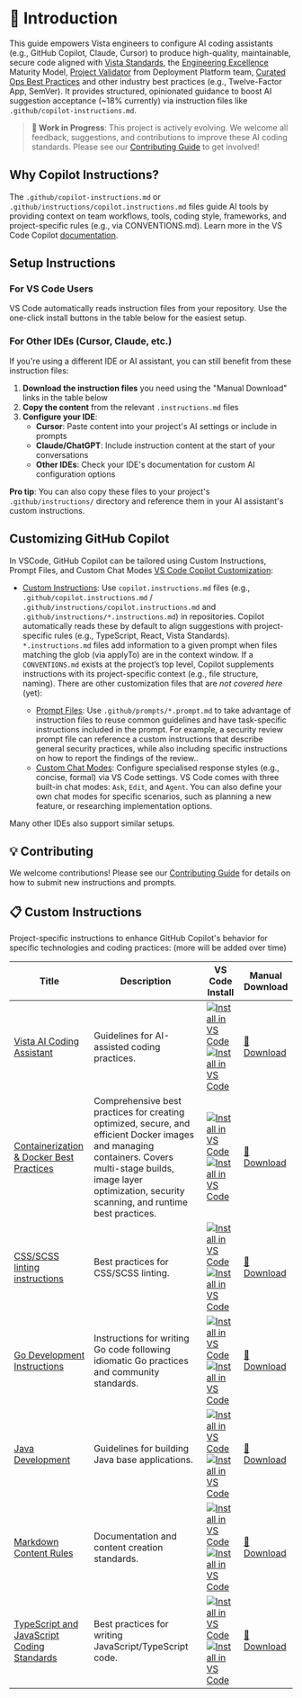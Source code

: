 # 🤖 Introduction

This guide empowers Vista engineers to configure AI coding assistants (e.g., GitHub Copilot, Claude, Cursor) to produce high-quality, maintainable, secure code aligned with [Vista Standards](https://vistaprint.atlassian.net/wiki/spaces/NTEO/pages/1418756120), the [Engineering Excellence](https://vistaprint.atlassian.net/wiki/spaces/VEORG/pages/3354165422) Maturity Model, [Project Validator](https://gitlab.com/vistaprint-org/vista-engineering/engineering-productivity/ci-cd/project-validator) from Deployment Platform team, [Curated Ops Best Practices](https://vistaprint.atlassian.net/wiki/spaces/~557058f22af46378a74f3693363f8cf90f1610/pages/3365836456) and other industry best practices (e.g., Twelve-Factor App, SemVer). It provides structured, opinionated guidance to boost AI suggestion acceptance (~18% currently) via instruction files like `.github/copilot-instructions.md`.

> **📝 Work in Progress**: This project is actively evolving. We welcome all feedback, suggestions, and contributions to improve these AI coding standards. Please see our [Contributing Guide](./CONTRIBUTING.md) to get involved!

## Why Copilot Instructions?

The `.github/copilot-instructions.md` or `.github/instructions/copilot.instructions.md` files guide AI tools by providing context on team workflows, tools, coding style, frameworks, and project-specific rules (e.g., via CONVENTIONS.md). Learn more in the VS Code Copilot [documentation](https://code.visualstudio.com/docs/copilot/copilot-customization).

## Setup Instructions

### For VS Code Users

VS Code automatically reads instruction files from your repository. Use the one-click install buttons in the table below for the easiest setup.

### For Other IDEs (Cursor, Claude, etc.)

If you're using a different IDE or AI assistant, you can still benefit from these instruction files:

1. **Download the instruction files** you need using the "Manual Download" links in the table below
2. **Copy the content** from the relevant `.instructions.md` files  
3. **Configure your IDE**:
   - **Cursor**: Paste content into your project's AI settings or include in prompts
   - **Claude/ChatGPT**: Include instruction content at the start of your conversations
   - **Other IDEs**: Check your IDE's documentation for custom AI configuration options

**Pro tip**: You can also copy these files to your project's `.github/instructions/` directory and reference them in your AI assistant's custom instructions.

## Customizing GitHub Copilot

In VSCode, GitHub Copilot can be tailored using Custom Instructions, Prompt Files, and Custom Chat Modes [VS Code Copilot Customization](https://code.visualstudio.com/docs/copilot/copilot-customization):

- [Custom Instructions](https://code.visualstudio.com/docs/copilot/copilot-customization#_custom-instructions): Use `copilot.instructions.md` files (e.g., `.github/copilot.instructions.md` / `.github/instructions/copilot.instructions.md` and `.github/instructions/*.instructions.md`) in repositories. Copilot automatically reads these by default to align suggestions with project-specific rules (e.g., TypeScript, React, Vista Standards).
`*.instructions.md` files add information to a given prompt when files matching the glob (via applyTo) are in the context window.
If a `CONVENTIONS.md` exists at the project’s top level, Copilot supplements instructions with its project-specific context (e.g., file structure, naming).
There are other customization files that are *not covered here* (yet):

  - [Prompt Files](https://code.visualstudio.com/docs/copilot/copilot-customization#_prompt-files-experimental): Use `.github/prompts/*.prompt.md` to take advantage of instruction files to reuse common guidelines and have task-specific instructions included in the prompt. For example, a security review prompt file can reference a custom instructions that describe general security practices, while also including specific instructions on how to report the findings of the review..
  - [Custom Chat Modes](https://code.visualstudio.com/docs/copilot/chat/chat-modes): Configure specialised response styles (e.g., concise, formal) via VS Code settings. VS Code comes with three built-in chat modes: `Ask`, `Edit`, and `Agent`. You can also define your own chat modes for specific scenarios, such as planning a new feature, or researching implementation options.

Many other IDEs also support similar setups.

## 💡 Contributing

We welcome contributions! Please see our [Contributing Guide](./CONTRIBUTING.md) for details on how to submit new instructions and prompts.

## 📋 Custom Instructions

Project-specific instructions to enhance GitHub Copilot's behavior for specific technologies and coding practices: (more will be added over time)

| Title | Description | VS Code Install | Manual Download |
| ----- | ----------- | --------------- | --------------- |
| [Vista AI Coding Assistant](instructions/copilot.instructions.md) | Guidelines for AI-assisted coding practices. | [![Install in VS Code](https://img.shields.io/badge/VS_Code-Install-0098FF?style=flat-square&logo=visualstudiocode&logoColor=white)](https://vscode.dev/redirect?url=vscode%3Achat-instructions%2Finstall%3Furl%3Dhttps%3A%2F%2Fraw.githubusercontent.com%2Fvista-developer-productivity%2FAI-Coding-Guidelines%2Fmain%2F.github%2Finstructions%2Fcopilot.instructions.md) [![Install in VS Code](https://img.shields.io/badge/VS_Code_Insiders-Install-24bfa5?style=flat-square&logo=visualstudiocode&logoColor=white)](https://insiders.vscode.dev/redirect?url=vscode-insiders%3Achat-instructions%2Finstall%3Furl%3Dhttps%3A%2F%2Fraw.githubusercontent.com%2Fvista-developer-productivity%2FAI-Coding-Guidelines%2Fmain%2F.github%2Finstructions%2Fcopilot.instructions.md) | [📁 Download](https://gitlab.com/vistaprint-org/ai-engineering/ai-coding-guide/-/raw/main/.github/instructions/copilot.instructions.md?inline=false) |
| [Containerization & Docker Best Practices](instructions/containerization-docker-best-practices.instructions.md) | Comprehensive best practices for creating optimized, secure, and efficient Docker images and managing containers. Covers multi-stage builds, image layer optimization, security scanning, and runtime best practices. | [![Install in VS Code](https://img.shields.io/badge/VS_Code-Install-0098FF?style=flat-square&logo=visualstudiocode&logoColor=white)](https://vscode.dev/redirect?url=vscode%3Achat-instructions%2Finstall%3Furl%3Dhttps%3A%2F%2Fraw.githubusercontent.com%2Fvista-developer-productivity%2FAI-Coding-Guidelines%2Fmain%2F.github%2Finstructions%2Fcontainerization-docker-best-practices.instructions.md) [![Install in VS Code](https://img.shields.io/badge/VS_Code_Insiders-Install-24bfa5?style=flat-square&logo=visualstudiocode&logoColor=white)](https://insiders.vscode.dev/redirect?url=vscode-insiders%3Achat-instructions%2Finstall%3Furl%3Dhttps%3A%2F%2Fraw.githubusercontent.com%2Fvista-developer-productivity%2FAI-Coding-Guidelines%2Fmain%2F.github%2Finstructions%2Fcontainerization-docker-best-practices.instructions.md) | [📁 Download](https://gitlab.com/vistaprint-org/ai-engineering/ai-coding-guide/-/raw/main/.github/instructions/containerization-docker-best-practices.instructions.md?inline=false) |
| [CSS/SCSS linting instructions](instructions/css.instructions.md) | Best practices for CSS/SCSS linting. | [![Install in VS Code](https://img.shields.io/badge/VS_Code-Install-0098FF?style=flat-square&logo=visualstudiocode&logoColor=white)](https://vscode.dev/redirect?url=vscode%3Achat-instructions%2Finstall%3Furl%3Dhttps%3A%2F%2Fraw.githubusercontent.com%2Fvista-developer-productivity%2FAI-Coding-Guidelines%2Fmain%2F.github%2Finstructions%2Fcss.instructions.md) [![Install in VS Code](https://img.shields.io/badge/VS_Code_Insiders-Install-24bfa5?style=flat-square&logo=visualstudiocode&logoColor=white)](https://insiders.vscode.dev/redirect?url=vscode-insiders%3Achat-instructions%2Finstall%3Furl%3Dhttps%3A%2F%2Fraw.githubusercontent.com%2Fvista-developer-productivity%2FAI-Coding-Guidelines%2Fmain%2F.github%2Finstructions%2Fcss.instructions.md) | [📁 Download](https://gitlab.com/vistaprint-org/ai-engineering/ai-coding-guide/-/raw/main/.github/instructions/css.instructions.md?inline=false) |
| [Go Development Instructions](instructions/go.instructions.md) | Instructions for writing Go code following idiomatic Go practices and community standards. | [![Install in VS Code](https://img.shields.io/badge/VS_Code-Install-0098FF?style=flat-square&logo=visualstudiocode&logoColor=white)](https://vscode.dev/redirect?url=vscode%3Achat-instructions%2Finstall%3Furl%3Dhttps%3A%2F%2Fraw.githubusercontent.com%2Fvista-developer-productivity%2FAI-Coding-Guidelines%2Fmain%2F.github%2Finstructions%2Fgo.instructions.md) [![Install in VS Code](https://img.shields.io/badge/VS_Code_Insiders-Install-24bfa5?style=flat-square&logo=visualstudiocode&logoColor=white)](https://insiders.vscode.dev/redirect?url=vscode-insiders%3Achat-instructions%2Finstall%3Furl%3Dhttps%3A%2F%2Fraw.githubusercontent.com%2Fvista-developer-productivity%2FAI-Coding-Guidelines%2Fmain%2F.github%2Finstructions%2Fgo.instructions.md) | [📁 Download](https://gitlab.com/vistaprint-org/ai-engineering/ai-coding-guide/-/raw/main/.github/instructions/go.instructions.md?inline=false) |
| [Java Development](instructions/java.instructions.md) | Guidelines for building Java base applications. | [![Install in VS Code](https://img.shields.io/badge/VS_Code-Install-0098FF?style=flat-square&logo=visualstudiocode&logoColor=white)](https://vscode.dev/redirect?url=vscode%3Achat-instructions%2Finstall%3Furl%3Dhttps%3A%2F%2Fraw.githubusercontent.com%2Fvista-developer-productivity%2FAI-Coding-Guidelines%2Fmain%2F.github%2Finstructions%2Fjava.instructions.md) [![Install in VS Code](https://img.shields.io/badge/VS_Code_Insiders-Install-24bfa5?style=flat-square&logo=visualstudiocode&logoColor=white)](https://insiders.vscode.dev/redirect?url=vscode-insiders%3Achat-instructions%2Finstall%3Furl%3Dhttps%3A%2F%2Fraw.githubusercontent.com%2Fvista-developer-productivity%2FAI-Coding-Guidelines%2Fmain%2F.github%2Finstructions%2Fjava.instructions.md) | [📁 Download](https://gitlab.com/vistaprint-org/ai-engineering/ai-coding-guide/-/raw/main/.github/instructions/java.instructions.md?inline=false) |
| [Markdown Content Rules](instructions/markdown.instructions.md) | Documentation and content creation standards. | [![Install in VS Code](https://img.shields.io/badge/VS_Code-Install-0098FF?style=flat-square&logo=visualstudiocode&logoColor=white)](https://vscode.dev/redirect?url=vscode%3Achat-instructions%2Finstall%3Furl%3Dhttps%3A%2F%2Fraw.githubusercontent.com%2Fvista-developer-productivity%2FAI-Coding-Guidelines%2Fmain%2F.github%2Finstructions%2Fmarkdown.instructions.md) [![Install in VS Code](https://img.shields.io/badge/VS_Code_Insiders-Install-24bfa5?style=flat-square&logo=visualstudiocode&logoColor=white)](https://insiders.vscode.dev/redirect?url=vscode-insiders%3Achat-instructions%2Finstall%3Furl%3Dhttps%3A%2F%2Fraw.githubusercontent.com%2Fvista-developer-productivity%2FAI-Coding-Guidelines%2Fmain%2F.github%2Finstructions%2Fmarkdown.instructions.md) | [📁 Download](https://gitlab.com/vistaprint-org/ai-engineering/ai-coding-guide/-/raw/main/.github/instructions/markdown.instructions.md?inline=false) |
| [TypeScript and JavaScript Coding Standards](instructions/ts.instructions.md) | Best practices for writing JavaScript/TypeScript code. | [![Install in VS Code](https://img.shields.io/badge/VS_Code-Install-0098FF?style=flat-square&logo=visualstudiocode&logoColor=white)](https://vscode.dev/redirect?url=vscode%3Achat-instructions%2Finstall%3Furl%3Dhttps%3A%2F%2Fraw.githubusercontent.com%2Fvista-developer-productivity%2FAI-Coding-Guidelines%2Fmain%2F.github%2Finstructions%2Fts.instructions.md) [![Install in VS Code](https://img.shields.io/badge/VS_Code_Insiders-Install-24bfa5?style=flat-square&logo=visualstudiocode&logoColor=white)](https://insiders.vscode.dev/redirect?url=vscode-insiders%3Achat-instructions%2Finstall%3Furl%3Dhttps%3A%2F%2Fraw.githubusercontent.com%2Fvista-developer-productivity%2FAI-Coding-Guidelines%2Fmain%2F.github%2Finstructions%2Fts.instructions.md) | [📁 Download](https://gitlab.com/vistaprint-org/ai-engineering/ai-coding-guide/-/raw/main/.github/instructions/ts.instructions.md?inline=false) |
